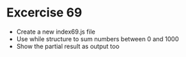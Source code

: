 # Excercise 69

* Create a new index69.js file
* Use while structure to sum numbers between 0 and 1000
* Show the partial result as output too

